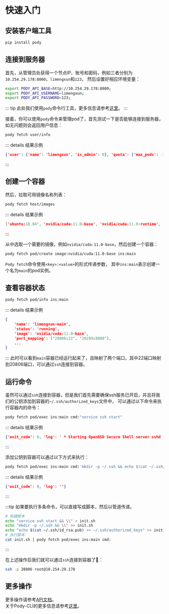 
# 快速入门

## 安装客户端工具
```sh
pip install pody
```

## 连接到服务器 
首先，从管理员处获得一个节点IP、账号和密码，例如三者分别为`10.254.29.178:8000`，`limengxun`和`123`，
然后设置好相应环境变量：
```sh
export PODY_API_BASE=http://10.254.29.178:8000;
export PODY_API_USERNAME=limengxun;
export PODY_API_PASSWORD=123;
```

::: tip
此处我们使用`pody`命令行工具，更多信息请参考[这里](/pody-cli.md)。
:::

接着，你可以使用`pody`命令来管理pod了，首先测试一下是否能够连接到服务器，如无问题则会返回用户信息：
```sh
pody fetch user/info
```
::: details 结果示例
```json
{'user': {'name': 'limengxun', 'is_admin': 0}, 'quota': {'max_pods': -1, 'gpu_count': -1, 'memory_limit': -1}}
```
:::


## 创建一个容器
然后，拉取可用镜像名称列表：
```sh
pody fetch host/images
```
::: details 结果示例
```json
['ubuntu:18.04', 'nvidia/cuda:11.0-base', 'nvidia/cuda:11.0-runtime', 'nvidia/cuda:11.0-devel']
```
:::

从中选取一个需要的镜像，例如`nvidia/cuda:11.0-base`，然后创建一个容器：
```sh
pody fetch pod/create image:nvidia/cuda:11.0-base ins:main
```
`Pody fetch`命令使用`<key>:<value>`的形式传递参数，
其中`ins:main`表示创建一个名为`main`的pod实例。

## 查看容器状态
```sh
pody fetch pod/info ins:main
```
::: details 结果示例
```json
{
    'name': 'limengxun-main',
    'status': 'running',
    'image': 'nvidia/cuda:11.0-base',
    'port_mapping': ['20806:22', '20299:8000'],
    ...
}
```
:::
此时可以看到`main`容器已经运行起来了，且映射了两个端口，其中22端口映射到20806端口，可以通过`ssh`连接到容器。

## 运行命令
虽然可以通过`ssh`连接到容器，但是我们首先需要确保ssh服务已开启，并且将我们的公钥添加到容器的`~/.ssh/authorized_keys`文件中，
可以通过以下命令来执行容器内的命令：
```sh
pody fetch pod/exec ins:main cmd:"service ssh start"
```
::: details 结果示例
```json
{'exit_code': 0, 'log': ' * Starting OpenBSD Secure Shell server sshd       \x1b[80G \r\x1b[74G[ OK ]\r\n'}
```
:::

添加公钥到容器可以通过以下方式来执行：
```sh
pody fetch pod/exec ins:main cmd:'mkdir -p ~/.ssh && echo $(cat ~/.ssh/id_rsa.pub) >> ~/.ssh/authorized_keys'
```
::: details 结果示例
```json
{'exit_code': 0, 'log': ''}
```
:::

:::tip
如果要执行多条命令，可以直接写成脚本，然后以管道传递。
```sh
# 构建脚本
echo "service ssh start && \\" > init.sh
echo "mkdir -p ~/.ssh && \\" >> init.sh
echo "echo $(cat ~/.ssh/id_rsa.pub) >> ~/.ssh/authorized_keys" >> init.sh
# 执行脚本
cat init.sh | pody fetch pod/exec ins:main cmd:
```
:::

在上述操作后我们就可以通过`ssh`连接到容器了🎉：
```sh
ssh -p 20806 root@10.254.29.178
```

## 更多操作
更多操作请参考[API文档](/api.md)。  
关于Pody-CLI的更多信息请参考[这里](/pody-cli.md)。